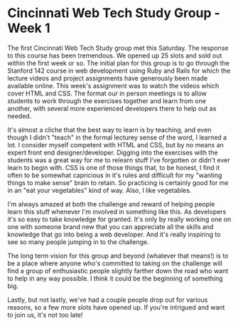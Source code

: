 Cincinnati Web Tech Study Group - Week 1
========================================

The first Cincinnati Web Tech Study group met this Saturday. The response to this course has been tremendous. We opened up 25 slots and sold out within the first week or so. The initial plan for this group is to go through the Stanford 142 course in web development using Ruby and Rails for which the lecture videos and project assignments have generously been made available online. This week's assignment was to watch the videos which cover HTML and CSS. The format our in person meetings is to allow students to work through the exercises together and learn from one another, with several more experienced developers there to help out as needed. 

It's almost a cliche that the best way to learn is by teaching, and even though I didn't "teach" in the formal lecturey sense of the word, I learned a lot. I consider myself competent with HTML and CSS, but by no means an expert front end designer/developer. Digging into the exercises with the students was a great way for me to relearn stuff I've forgotten or didn't ever learn to begin with. CSS is one of those things that, to be honest, I find it often to be somewhat capricious in it's rules and difficult for my "wanting things to make sense" brain to retain. So practicing is certainly good for me in an "eat your vegetables" kind of way. Also, I like vegetables.

I'm always amazed at both the challenge and reward of helping people learn this stuff whenever I'm involved in something like this. As developers it's so easy to take knowledge for granted. It's only by really working one on one with someone brand new that you can appreciate all the skills and knowledge that go into being a web developer. And it's really inspiring to see so many people jumping in to the challenge. 

The long term vision for this group and beyond (whatever that means!) is to be a place where anyone who's committed to taking on the challenge will find a group of enthusiastic people slightly farther down the road who want to help in any way possible. I think it could be the beginning of something big.

Lastly, but not lastly, we've had a couple people drop out for various reasons, so a few more slots have opened up. If you're intrigued and want to join us, it's not too late!
